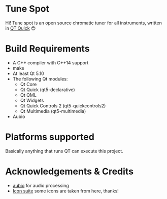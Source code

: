 # Tune Spot
Hi! Tune spot is an open source chromatic tuner for all instruments, written in [QT Quick](https://www.qt.io/) :heart_eyes: 

# Build Requirements

* A C++ compiler with C++14 support
* make
* At least Qt 5.10
* The following Qt modules:
	- Qt Core 
	- Qt Quick (qt5-declarative)
	- Qt QML
	- Qt Widgets
	- Qt Quick Controls 2 (qt5-quickcontrols2)
	- Qt Multimedia (qt5-multimedia)
* Aubio

# Platforms supported

Basically anything that runs QT can execute this project.

# Acknowledgements & Credits
- [aubio](https://github.com/aubio/aubio) for audio processing
- [Icon suite](https://www.flaticon.com/packs/music-festival) some icons are taken from here, thanks!
